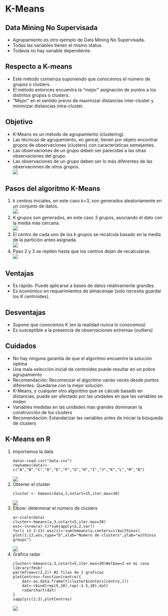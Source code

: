 # K-Means
## Data Mining No Supervisada   
* Agrupamiento es otro ejemplo de Data Mining No Supervisada.  
* Todas las variables tienen el mismo status.  
* Todavía no hay variable dependiente.  
## Respecto a K-means  
* Este método comienza suponiendo que conocemos el número de grupos o clusters.  
* El método entonces encuentra la "mejor" asignación de puntos a los distintos grupos o clusters.  
* "Mejor" en el sentido previo de maximizar distancias inter-cluster y minimizar distancias intra-cluster.  
## Objetivo  
* K-Means es un método de agrupamiento (clustering).  
* Las técnicas de agrupamiento, en genral, tienen por objeto encontrar grupos de observaciones (clusters) con características semejantes.  
* Las observaciones de un grupo deben ser parecidas a las otras observaciones del grupo.  
* Las observaciones de un grupo deben ser lo más diferentes de las observaciones de otros grupos.  
![](img/1.png)
## Pasos del algoritmo K-Means  
1. k centros iniciales, en este caso k=3, son generados aleatoriamente en un conjunto de datos.  
![](img/2.png)
2. K grupos son generados, en este caso 3 grupos, asociando el dato con la media más cercana.  
![](img/3.png)
3. El centro de cada uno de los k grupos se recalcula basado en la media de la partición antes asignada.  
![](img/4.png)
4. Paso 2 y 3 se repiten hasta que los centros dejan de recalcularse.  
![](img/5.png)
## Ventajas  
* Es rápido. Puede aplicarse a bases de datos relativamente grandes.  
* Es económico en requerimientos de almacenaje (solo necesita guardar los K centroides).  
## Desventajas  
* Supone que conocemos K (en la realidad nunca lo conocemos)  
* Es susceptible a la presencia de observaciones extremas (outliers)  
## Cuidados  
* No hay ninguna garantía de que el algoritmo encuentre la solución óptima  
* Una mala selección inicial de centroides puede resultar en un pobre agrupamiento  
* Recomendación: Recomenzar el algoritmo varias veces desde puntos diferentes. Quedarse con la mejor solución  
* K-Means, y cualquier otro algoritmo que se calcule basado en distancias, puede ser afectado por las unidades en que las variables se miden  
* Variables medidas en las unidades mas grandes dominaran la construcción de los clusters  
* Recomendación: Estandarizar las variables antes de iniciar la búsqueda de clusters  
## K-Means en R  
1. Importamos la data  
	```
	data<-read.csv("data.csv")
	rownames(data)<-c("A","B","C","D","E","F","G","H","I","J","K","L","M","N")
	```
	![](img/6.png)  
2. Obtener el cluster  
	```
	cluster <- kmeans(data,3,nstart=15,iter.max=30)
	```
	![](img/7.png)
3. Elbow: determinar el número de clusters  
	```
	a<-scale(data)
	cluster<-kmeans(a,3,nstart=5,iter.max=30)
	wss<-(nrow(a)-1)*sum(apply(a,2,var))
	for(i in 2:13) wss[i]<-sum(kmeans(a,centers=i)$withinss)
	plot(1:13,wss,type="b",xlab="Numero de clusters",ylab="withinss groups")
	```
	![](img/8.png)
4. Gráfica radar  
	```
	cluster<-kmeans(a,3,nstart=5,iter.max=30)#elbow=3 en mi caso
	library(fmsb)
	par(mfrow=c(2,2)) #2 filas de 2 graficas
	plotCentros<-function(centro){
		dat<-as.data.frame(t(cluster$centers[centro,]))
		dat<-rbind(rep(5,10),rep(-1.5,10),dat)
		radarchart(dat)
	}
	sapply(c(1:3),plotCentros)
	```
	![](img/9.png)
